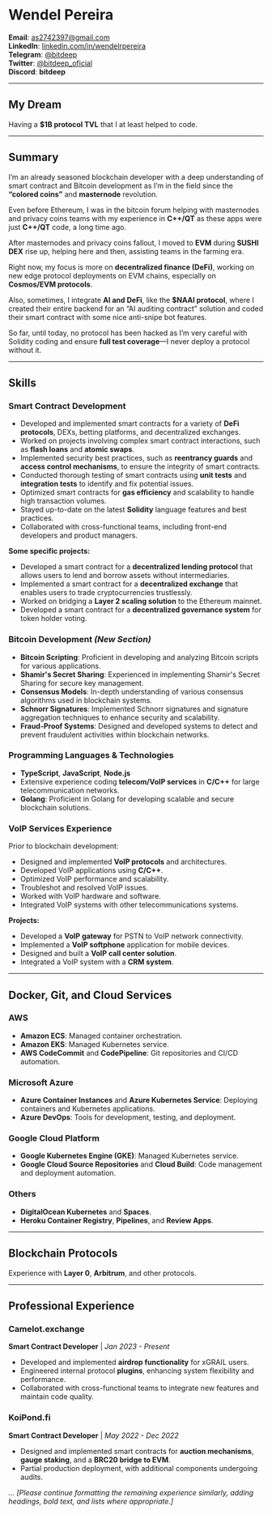 # Wendel Pereira

**Email**: [as2742397@gmail.com](mailto:as2742397@gmail.com)  
**LinkedIn**: [linkedin.com/in/wendelrpereira](https://www.linkedin.com/in/wendelrpereira/)  
**Telegram**: [@bitdeep](https://t.me/bitdeep)  
**Twitter**: [@bitdeep_oficial](https://twitter.com/bitdeep_oficial)  
**Discord**: **bitdeep**

---

## My Dream

Having a **$1B protocol TVL** that I at least helped to code.

---

## Summary

I’m an already seasoned blockchain developer with a deep understanding of smart contract and Bitcoin development as I’m in the field since the **“colored coins”** and **masternode** revolution. 

Even before Ethereum, I was in the bitcoin forum helping with masternodes and privacy coins teams with my experience in **C++/QT** as these apps were just **C++/QT** code, a long time ago.

After masternodes and privacy coins fallout, I moved to **EVM** during **SUSHI DEX** rise up, helping here and then, assisting teams in the farming era.

Right now, my focus is more on **decentralized finance (DeFi)**, working on new edge protocol deployments on EVM chains, especially on **Cosmos/EVM protocols**.

Also, sometimes, I integrate **AI and DeFi**, like the **$NAAI protocol**, where I created their entire backend for an “AI auditing contract” solution and coded their smart contract with some nice anti-snipe bot features.

So far, until today, no protocol has been hacked as I’m very careful with Solidity coding and ensure **full test coverage**—I never deploy a protocol without it.

---

## Skills

### Smart Contract Development

- Developed and implemented smart contracts for a variety of **DeFi protocols**, DEXs, betting platforms, and decentralized exchanges.
- Worked on projects involving complex smart contract interactions, such as **flash loans** and **atomic swaps**.
- Implemented security best practices, such as **reentrancy guards** and **access control mechanisms**, to ensure the integrity of smart contracts.
- Conducted thorough testing of smart contracts using **unit tests** and **integration tests** to identify and fix potential issues.
- Optimized smart contracts for **gas efficiency** and scalability to handle high transaction volumes.
- Stayed up-to-date on the latest **Solidity** language features and best practices.
- Collaborated with cross-functional teams, including front-end developers and product managers.

**Some specific projects:**

- Developed a smart contract for a **decentralized lending protocol** that allows users to lend and borrow assets without intermediaries.
- Implemented a smart contract for a **decentralized exchange** that enables users to trade cryptocurrencies trustlessly.
- Worked on bridging a **Layer 2 scaling solution** to the Ethereum mainnet.
- Developed a smart contract for a **decentralized governance system** for token holder voting.

### **Bitcoin Development** *(New Section)*

- **Bitcoin Scripting**: Proficient in developing and analyzing Bitcoin scripts for various applications.
- **Shamir's Secret Sharing**: Experienced in implementing Shamir's Secret Sharing for secure key management.
- **Consensus Models**: In-depth understanding of various consensus algorithms used in blockchain systems.
- **Schnorr Signatures**: Implemented Schnorr signatures and signature aggregation techniques to enhance security and scalability.
- **Fraud-Proof Systems**: Designed and developed systems to detect and prevent fraudulent activities within blockchain networks.

### Programming Languages & Technologies

- **TypeScript**, **JavaScript**, **Node.js**
- Extensive experience coding **telecom/VoIP services** in **C/C++** for large telecommunication networks.
- **Golang**: Proficient in Golang for developing scalable and secure blockchain solutions.

### VoIP Services Experience

Prior to blockchain development:

- Designed and implemented **VoIP protocols** and architectures.
- Developed VoIP applications using **C/C++**.
- Optimized VoIP performance and scalability.
- Troubleshot and resolved VoIP issues.
- Worked with VoIP hardware and software.
- Integrated VoIP systems with other telecommunications systems.

**Projects:**

- Developed a **VoIP gateway** for PSTN to VoIP network connectivity.
- Implemented a **VoIP softphone** application for mobile devices.
- Designed and built a **VoIP call center solution**.
- Integrated a VoIP system with a **CRM system**.

---

## Docker, Git, and Cloud Services

### AWS

- **Amazon ECS**: Managed container orchestration.
- **Amazon EKS**: Managed Kubernetes service.
- **AWS CodeCommit** and **CodePipeline**: Git repositories and CI/CD automation.

### Microsoft Azure

- **Azure Container Instances** and **Azure Kubernetes Service**: Deploying containers and Kubernetes applications.
- **Azure DevOps**: Tools for development, testing, and deployment.

### Google Cloud Platform

- **Google Kubernetes Engine (GKE)**: Managed Kubernetes service.
- **Google Cloud Source Repositories** and **Cloud Build**: Code management and deployment automation.

### Others

- **DigitalOcean Kubernetes** and **Spaces**.
- **Heroku Container Registry**, **Pipelines**, and **Review Apps**.

---

## Blockchain Protocols

Experience with **Layer 0**, **Arbitrum**, and other protocols.

---

## Professional Experience

### Camelot.exchange

**Smart Contract Developer** | *Jan 2023 - Present*

- Developed and implemented **airdrop functionality** for xGRAIL users.
- Engineered internal protocol **plugins**, enhancing system flexibility and performance.
- Collaborated with cross-functional teams to integrate new features and maintain code quality.

### KoiPond.fi

**Smart Contract Developer** | *May 2022 - Dec 2022*

- Designed and implemented smart contracts for **auction mechanisms**, **gauge staking**, and a **BRC20 bridge to EVM**.
- Partial production deployment, with additional components undergoing audits.

*... [Please continue formatting the remaining experience similarly, adding headings, bold text, and lists where appropriate.]*
